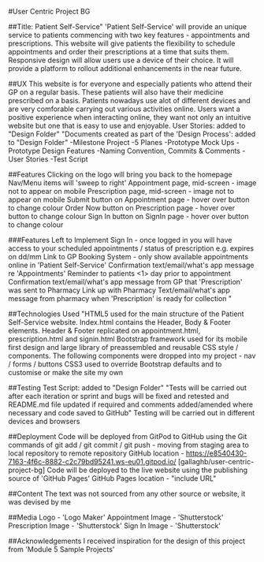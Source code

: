 #User Centric Project BG

##Title: Patient Self-Service"
'Patient Self-Service' will provide an unique service to patients commencing with two key features - appointments and prescriptions. 
This website will give patients the flexibility to schedule appointments and order their prescriptions at a time that suits them. Responsive design will allow users use a device of their choice. 
It will provide a platform to rollout additional enhancements in the near future.

##UX
This website is for everyone and especially patients who attend their GP on a regular basis. These patients will also have their medicine prescribed on a <frequency> basis. Patients nowadays use alot of different devices and are very comforable carrying out various activities online. Users want a positive experience when interacting online, they want not only an intuitive website but one that is easy to use and enjoyable. 
User Stories: added to "Design Folder"
"Documents created as part of the 'Design Process': added to "Design Folder"
     -Milestone Project 
     -5 Planes
     -Prototype Mock Ups
     -Prototype Design Features
     -Naming Convention, Commits & Comments
     -User Stories
     -Test Script   

##Features
Clicking on the logo will bring you back to the homepage
Nav/Menu items will 'sweep to right'
Appointment page, mid-screen - image not to appear on mobile
Prescription page, mid-screen - image not to appear on mobile
Submit button on Appointment page - hover over button to change colour
Order Now button on Prescription page - hover over button to change colour
Sign In button on SignIn page - hover over button to change colour

###Features Left to Implement
Sign In - once logged in you will have access to your scheduled appointments / status of prescription e.g. expires on dd/mm
Link to GP Booking System - only show available appointments online in 'Patient Self-Service'
Confirmation text/email/what's app message re 'Appointments'
Reminder to patients <1> day prior to appointment 
Confirmation text/email/what's app message from GP that 'Prescription' was sent to Pharmacy 
Link up with Pharmacy
Text/email/what's app message from pharmacy when 'Prescription' is ready for collection "

##Technologies Used
"HTML5 used for the main structure of the Patient Self-Service website. Index.html contains the Header, Body & Footer elements.
     Header & Footer replicated on appointment.html, prescription.html and signin.html
Bootstrap framework used for its mobile first design and large library of preassembled and reusable CSS style / components. 
     The following components were dropped into my project - nav / forms / buttons
CSS3 used to override Bootstrap defaults and to customise or make the site my own

##Testing
Test Script: added to "Design Folder"
"Tests will be carried out after each iteration or sprint 
     and bugs will be fixed and retested
     and README.md file updated if required
     and comments added/amended where necessary
     and code saved to GitHub"
Testing will be carried out in different devices and browsers

##Deployment
Code will be deployed from GitPod to GitHub using the Git commands of git add / git commit / git push
     - moving from staging area to local repository to remote repository
GitHub location - https://e8540430-7163-4f6c-8882-c2c79bd95241.ws-eu01.gitpod.io/
    [gallaghb/user-centric-project-bg]
Code will be deployed to the live website using the publishing source of 'GitHub Pages'
GitHub Pages location - "include URL"

##Content
The text was not sourced from any other source or website, it was devised by me

##Media
Logo - 'Logo Maker'
Appointment Image - 'Shutterstock'
Prescription Image - 'Shutterstock'
Sign In Image - 'Shutterstock'

##Acknowledgements
I received inspiration for the design of this project from 'Module 5 Sample Projects' 
